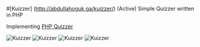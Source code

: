 #[Kuizzer] (http://abdullahoguk.ga/kuizzer/) (Active)
Simple Quizzer written in PHP

Implementing [PHP Quizzer](https://www.youtube.com/watch?v=WUpQ2b3Jb-A&list=PLKpq8J-RLe0reFDq6Hj5nl00qBUwMQh8C)
    
![Kuizzer](https://i.imgur.com/JA4LHCD.png)
![Kuizzer](https://i.imgur.com/10zygT6.png)
![Kuizzer](https://i.imgur.com/ma45vrb.png)
![Kuizzer](https://i.imgur.com/56suEsU.png)